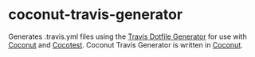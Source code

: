 # coconut-travis-generator

Generates .travis.yml files using the [Travis Dotfile Generator](https://github.com/evhub/travis-dotfile-generator) for use with [Coconut](https://github.com/evhub/coconut) and [Cocotest](https://github.com/evhub/cocotest). Coconut Travis Generator is written in [Coconut](https://github.com/evhub/coconut).
